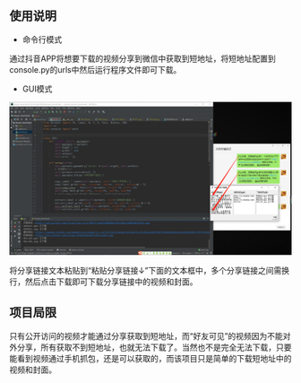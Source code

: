 ## 使用说明
* 命令行模式

通过抖音APP将想要下载的视频分享到微信中获取到短地址，将短地址配置到console.py的urls中然后运行程序文件即可下载。

* GUI模式

![示例](https://github.com/wmltyq/douyin_download/blob/master/img/sample.png)

将分享链接文本粘贴到“粘贴分享链接↓”下面的文本框中，多个分享链接之间需换行，然后点击下载即可下载分享链接中的视频和封面。

## 项目局限
只有公开访问的视频才能通过分享获取到短地址，而“好友可见”的视频因为不能对外分享，所有获取不到短地址，也就无法下载了。当然也不是完全无法下载，只要能看到视频通过手机抓包，还是可以获取的，而该项目只是简单的下载短地址中的视频和封面。